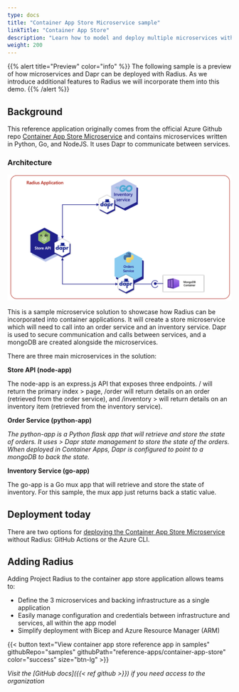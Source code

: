 ```yaml
---
type: docs
title: "Container App Store Microservice sample"
linkTitle: "Container App Store"
description: "Learn how to model and deploy multiple microservices with Radius and Dapr"
weight: 200
---
```


{{% alert title="Preview" color="info" %}}
The following sample is a preview of how microservices and Dapr can be deployed with Radius. As we introduce additional features to Radius we will incorporate them into this demo.
{{% /alert %}}

## Background

This reference application originally comes from the official Azure Github repo [Container App Store Microservice](https://github.com/Azure-Samples/container-apps-store-api-microservice) and contains microservices written in Python, Go, and NodeJS. It uses Dapr to communicate between services.

### Architecture

<img src="container-app-store-radius.png" alt="Architecture diagram of container app store on Radius" width=900 ><br >

This is a sample microservice solution to showcase how Radius can be incorporated into container applications. It will create a store microservice which will need to call into an order service and an inventory service. Dapr is used to secure communication and calls between services, and a mongoDB are created alongside the microservices.

There are three main microservices in the solution:

**Store API (node-app)**

The node-app is an express.js API that exposes three endpoints. / will return the primary index > page, /order will return details on an order (retrieved from the order service), and /inventory > will return details on an inventory item (retrieved from the inventory service).

**Order Service (python-app)**

*The python-app is a Python flask app that will retrieve and store the state of orders. It uses > Dapr state management to store the state of the orders. When deployed in Container Apps, Dapr is configured to point to a mongoDB to back the state.*

**Inventory Service (go-app)**

The go-app is a Go mux app that will retrieve and store the state of inventory. For this sample, the mux app just returns back a static value.

## Deployment today

There are two options for [deploying the Container App Store Microservice](https://github.com/Azure-Samples/container-apps-store-api-microservice#deploy-and-run) without Radius: GitHub Actions or the Azure CLI.

## Adding Radius

Adding Project Radius to the container app store application allows teams to:

- Define the 3 microservices and backing infrastructure as a single application
- Easily manage configuration and credentials between infrastructure and services, all within the app model
- Simplify deployment with Bicep and Azure Resource Manager (ARM)

{{< button text="View container app store reference app in samples" githubRepo="samples" githubPath="reference-apps/container-app-store" color="success" size="btn-lg" >}}

*Visit the [GitHub docs]({{< ref github >}}) if you need access to the organization*
